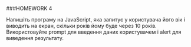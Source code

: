 ###HOMEWORK 4

Напишіть програму на JavaScript, яка запитує у користувача його вік і виводить на екран, 
скільки років йому буде через 10 років. 
Використовуйте prompt для введення даних користувачем і alert для виведення результату.